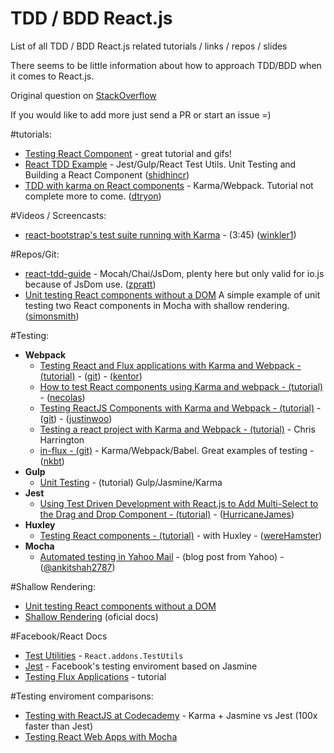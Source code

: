 # TDD / BDD React.js
List of all TDD / BDD React.js related tutorials / links / repos / slides

There seems to be little information about how to approach TDD/BDD when it comes to React.js.

Original question on [StackOverflow](http://stackoverflow.com/questions/31336618/tdd-bdd-with-react-js) 

If you would like to add more just send a PR or start an issue =)


#tutorials:
* [Testing React Component](http://www.asbjornenge.com/wwc/testing_react_components.html) - great tutorial and gifs!
* [React TDD Example](http://www.undefinednull.com/2015/05/03/react-tdd-example-unit-testing-and-building-a-react-component-with-jest-gulp-and-react-test-utils/) - Jest/Gulp/React Test Utils. Unit Testing and Building a React Component ([shidhincr](https://github.com/shidhincr))
* [TDD with karma on React components](http://davintryon.blogspot.co.uk/2015/06/test-driven-react-with-karma-and-webpack.html) - Karma/Webpack. Tutorial not complete more to come. ([dtryon](https://github.com/dtryon))

#Videos / Screencasts:
* [react-bootstrap's test suite running with Karma](http://screencast.com/t/4huigNm9oc) - (3:45) ([winkler1](https://github.com/winkler1))

#Repos/Git:
* [react-tdd-guide](https://github.com/zpratt/react-tdd-guide) - Mocah/Chai/JsDom, plenty here but only valid for io.js because of JsDom use. ([zpratt](https://github.com/zpratt))
* [Unit testing React components without a DOM](https://github.com/simonsmith/react-component-unit-test) A simple example of unit testing two React components in Mocha with shallow rendering. ([simonsmith](https://github.com/simonsmith))
 
#Testing:
* **Webpack**
  - [Testing React and Flux applications with Karma and Webpack - (tutorial)](http://kentor.me/posts/testing-react-and-flux-applications-with-karma-and-webpack/) - ([git](https://github.com/kentor/react-flux-testing)) - ([kentor](https://github.com/kentor))
  - [How to test React components using Karma and webpack - (tutorial) ](http://nicolasgallagher.com/how-to-test-react-components-karma-webpack/) - ([necolas](https://github.com/necolas))
  - [Testing ReactJS Components with Karma and Webpack - (tutorial)](https://www.codementor.io/reactjs/tutorial/test-reactjs-components-karma-webpack) - ([git](https://github.com/justinwoo/react-karma-webpack-testing)) - ([justinwoo](https://github.com/justinwoo))
  - [Testing a react project with Karma and Webpack - (tutorial)](http://dapperdeveloper.com/2015/05/11/testing-a-react-project-with-karma-and-webpack/) -  Chris Harrington
  - [in-flux - (git)](https://github.com/in-flux/in-flux) -  Karma/Webpack/Babel. Great examples of testing -  ([nkbt](https://github.com/nkbt))
* **Gulp**
  - [Unit Testing](http://myshareoftech.com/2013/12/unit-testing-react-dot-js-with-jasmine-and-karma.html) - (tutorial) Gulp/Jasmine/Karma
* **Jest**
  - [Using Test Driven Development with React.js to Add Multi-Select to the Drag and Drop Component - (tutorial)](http://reactjsnews.com/using-tdd-with-reactjs/) - ([HurricaneJames](https://github.com/HurricaneJames))
* **Huxley**
  - [Testing React components - (tutorial)](https://caurea.org/2014/02/23/testing-react-components-with-huxley.html) -  with Huxley - ([wereHamster](https://github.com/wereHamster))
* **Mocha**
  - [Automated testing in Yahoo Mail](http://yahooeng.tumblr.com/post/115664629471/automated-testing-in-yahoo-mail) - (blog post from Yahoo) - ([@ankitshah2787](https://twitter.com/ankitshah2787))
  
#Shallow Rendering:
* [Unit testing React components without a DOM](http://simonsmith.io/unit-testing-react-components-without-a-dom/)
* [Shallow Rendering](https://facebook.github.io/react/docs/test-utils.html#shallow-rendering) (oficial docs)

#Facebook/React Docs
* [Test Utilities](http://facebook.github.io/react/docs/test-utils.html) - `React.addons.TestUtils`
* [Jest](https://facebook.github.io/jest/) - Facebook's testing enviroment based on Jasmine
* [Testing Flux Applications](https://facebook.github.io/react/blog/2014/09/24/testing-flux-applications.html) - tutorial

#Testing enviroment comparisons:
* [Testing with ReactJS at Codecademy](https://medium.com/about-codecademy/testing-with-reactjs-at-codecademy-2aec88cc4e36) - Karma + Jasmine vs Jest (100x faster than Jest)
* [Testing React Web Apps with Mocha](http://www.hammerlab.org/2015/02/14/testing-react-web-apps-with-mocha/)
